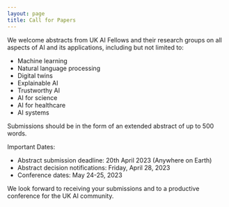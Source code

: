 ```yaml
---
layout: page
title: Call for Papers
---
```


We welcome abstracts from UK AI Fellows and their research groups on all aspects of AI and its applications, including but not limited to:

- Machine learning
- Natural language processing
- Digital twins
- Explainable AI
- Trustworthy  AI
- AI for science
- AI for healthcare
- AI systems

Submissions should be in the form of an extended abstract of up to 500 words. 

Important Dates:

- Abstract submission deadline: 20th April 2023 (Anywhere on Earth)
- Abstract decision notifications: Friday, April 28, 2023
- Conference dates: May 24-25, 2023

We look forward to receiving your submissions and to a productive conference for the UK AI community.
